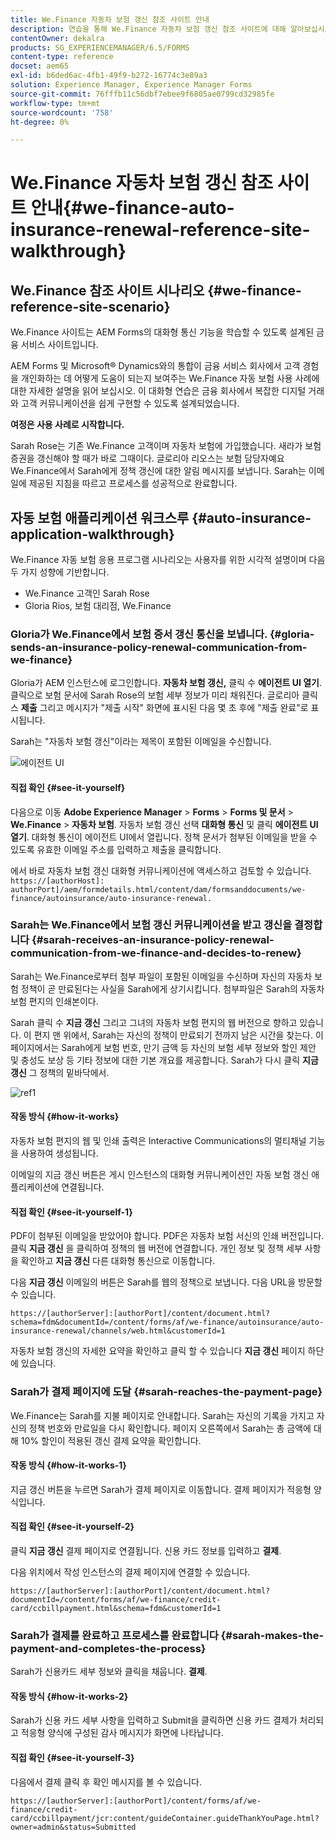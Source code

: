 ```yaml
---
title: We.Finance 자동차 보험 갱신 참조 사이트 안내
description: 연습을 통해 We.Finance 자동차 보험 갱신 참조 사이트에 대해 알아보십시오.
contentOwner: dekalra
products: SG_EXPERIENCEMANAGER/6.5/FORMS
content-type: reference
docset: aem65
exl-id: b6ded6ac-4fb1-49f9-b272-16774c3e89a3
solution: Experience Manager, Experience Manager Forms
source-git-commit: 76fffb11c56dbf7ebee9f6805ae0799cd32985fe
workflow-type: tm+mt
source-wordcount: '758'
ht-degree: 0%

---
```


# We.Finance 자동차 보험 갱신 참조 사이트 안내{#we-finance-auto-insurance-renewal-reference-site-walkthrough}

## We.Finance 참조 사이트 시나리오  {#we-finance-reference-site-scenario}

We.Finance 사이트는 AEM Forms의 대화형 통신 기능을 학습할 수 있도록 설계된 금융 서비스 사이트입니다.

AEM Forms 및 Microsoft® Dynamics와의 통합이 금융 서비스 회사에서 고객 경험을 개인화하는 데 어떻게 도움이 되는지 보여주는 We.Finance 자동 보험 사용 사례에 대한 자세한 설명을 읽어 보십시오. 이 대화형 연습은 금융 회사에서 복잡한 디지털 거래와 고객 커뮤니케이션을 쉽게 구현할 수 있도록 설계되었습니다.

**여정은 사용 사례로 시작합니다.**

Sarah Rose는 기존 We.Finance 고객이며 자동차 보험에 가입했습니다. 새라가 보험 증권을 갱신해야 할 때가 바로 그때이다. 글로리아 리오스는 보험 담당자예요 We.Finance에서 Sarah에게 정책 갱신에 대한 알림 메시지를 보냅니다. Sarah는 이메일에 제공된 지침을 따르고 프로세스를 성공적으로 완료합니다.

## 자동 보험 애플리케이션 워크스루 {#auto-insurance-application-walkthrough}

We.Finance 자동 보험 응용 프로그램 시나리오는 사용자를 위한 시각적 설명이며 다음 두 가지 성향에 기반합니다.

* We.Finance 고객인 Sarah Rose
* Gloria Rios, 보험 대리점, We.Finance

### Gloria가 We.Finance에서 보험 증서 갱신 통신을 보냅니다. {#gloria-sends-an-insurance-policy-renewal-communication-from-we-finance}

Gloria가 AEM 인스턴스에 로그인합니다. **자동차 보험 갱신,** 클릭 수 **에이전트 UI 열기**. 클릭으로 보험 문서에 Sarah Rose의 보험 세부 정보가 미리 채워진다. 글로리아 클릭스 **제출** 그리고 메시지가 &quot;제출 시작&quot; 화면에 표시된 다음 몇 초 후에 &quot;제출 완료&quot;로 표시됩니다.

Sarah는 &quot;자동차 보험 갱신&quot;이라는 제목이 포함된 이메일을 수신합니다.

![에이전트 UI](assets/agent_ui_email_new.png)

#### 직접 확인 {#see-it-yourself}

다음으로 이동 **Adobe Experience Manager** > **Forms** > **Forms 및 문서** > **We.Finance** > **자동차 보험**. 자동차 보험 갱신 선택 **대화형 통신** 및 클릭 **에이전트 UI 열기**. 대화형 통신이 에이전트 UI에서 열립니다. 정책 문서가 첨부된 이메일을 받을 수 있도록 유효한 이메일 주소를 입력하고 제출을 클릭합니다.

에서 바로 자동차 보험 갱신 대화형 커뮤니케이션에 액세스하고 검토할 수 있습니다. `https://[authorHost]: authorPort]/aem/formdetails.html/content/dam/formsanddocuments/we-finance/autoinsurance/auto-insurance-renewal.`

### Sarah는 We.Finance에서 보험 갱신 커뮤니케이션을 받고 갱신을 결정합니다 {#sarah-receives-an-insurance-policy-renewal-communication-from-we-finance-and-decides-to-renew}

Sarah는 We.Finance로부터 첨부 파일이 포함된 이메일을 수신하며 자신의 자동차 보험 정책이 곧 만료된다는 사실을 Sarah에게 상기시킵니다. 첨부파일은 Sarah의 자동차 보험 편지의 인쇄본이다.

Sarah 클릭 수 **지금 갱신** 그리고 그녀의 자동차 보험 편지의 웹 버전으로 향하고 있습니다. 이 편지 맨 위에서, Sarah는 자신의 정책이 만료되기 전까지 남은 시간을 찾는다. 이 페이지에서는 Sarah에게 보험 번호, 만기 금액 등 자신의 보험 세부 정보와 할인 제안 및 충성도 보상 등 기타 정보에 대한 기본 개요를 제공합니다. Sarah가 다시 클릭 **지금 갱신** 그 정책의 밑바닥에서.

![ref1](assets/ref1.png)

#### 작동 방식 {#how-it-works}

자동차 보험 편지의 웹 및 인쇄 출력은 Interactive Communications의 멀티채널 기능을 사용하여 생성됩니다.

이메일의 지금 갱신 버튼은 게시 인스턴스의 대화형 커뮤니케이션인 자동 보험 갱신 애플리케이션에 연결됩니다.

#### 직접 확인 {#see-it-yourself-1}

PDF이 첨부된 이메일을 받았어야 합니다. PDF은 자동차 보험 서신의 인쇄 버전입니다. 클릭 **지금 갱신** 을 클릭하여 정책의 웹 버전에 연결합니다. 개인 정보 및 정책 세부 사항을 확인하고 **지금 갱신** 다른 대화형 통신으로 이동합니다.

다음 **지금 갱신** 이메일의 버튼은 Sarah를 웹의 정책으로 보냅니다. 다음 URL을 방문할 수 있습니다.

`https://[authorServer]:[authorPort]/content/document.html?schema=fdm&documentId=/content/forms/af/we-finance/autoinsurance/auto-insurance-renewal/channels/web.html&customerId=1`

자동차 보험 갱신의 자세한 요약을 확인하고 클릭 할 수 있습니다 **지금 갱신** 페이지 하단에 있습니다.

### Sarah가 결제 페이지에 도달 {#sarah-reaches-the-payment-page}

We.Finance는 Sarah를 지불 페이지로 안내합니다. Sarah는 자신의 기록을 가지고 자신의 정책 번호와 만료일을 다시 확인합니다. 페이지 오른쪽에서 Sarah는 총 금액에 대해 10% 할인이 적용된 갱신 결제 요약을 확인합니다.

#### 작동 방식 {#how-it-works-1}

지금 갱신 버튼을 누르면 Sarah가 결제 페이지로 이동합니다. 결제 페이지가 적응형 양식입니다.

#### 직접 확인 {#see-it-yourself-2}

클릭 **지금 갱신** 결제 페이지로 연결됩니다. 신용 카드 정보를 입력하고 **결제**.

다음 위치에서 작성 인스턴스의 결제 페이지에 연결할 수 있습니다.

`https://[authorServer]:[authorPort]/content/document.html?documentId=/content/forms/af/we-finance/credit-card/ccbillpayment.html&schema=fdm&customerId=1`

### Sarah가 결제를 완료하고 프로세스를 완료합니다 {#sarah-makes-the-payment-and-completes-the-process}

Sarah가 신용카드 세부 정보와 클릭을 채웁니다. **결제**.

#### 작동 방식 {#how-it-works-2}

Sarah가 신용 카드 세부 사항을 입력하고 Submit을 클릭하면 신용 카드 결제가 처리되고 적응형 양식에 구성된 감사 메시지가 화면에 나타납니다.

#### 직접 확인 {#see-it-yourself-3}

다음에서 결제 클릭 후 확인 메시지를 볼 수 있습니다.

`https://[authorServer]:[authorPort]/content/forms/af/we-finance/credit-card/ccbillpayment/jcr:content/guideContainer.guideThankYouPage.html?owner=admin&status=Submitted`
